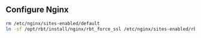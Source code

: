 ## Configure Nginx
```bash
rm /etc/nginx/sites-enabled/default
ln -sf /opt/rbt/install/nginx/rbt_force_ssl /etc/nginx/sites-enabled/rbt
```
